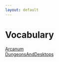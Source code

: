 ```yaml
---
layout: default
---
```

# Vocabulary

[Arcanum](./Arcanum/)  
[DungeonsAndDesktops](./DungeonsAndDesktops/)  